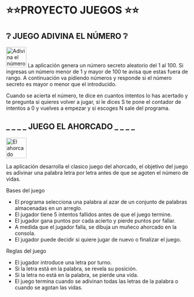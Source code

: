 # :star::star:PROYECTO JUEGOS :star::star:
## :grey_question: JUEGO ADIVINA EL NÚMERO :grey_question:

<p>
  <img alt="Adivina el número" src="https://cdn.pixabay.com/photo/2013/07/12/17/21/dice-152070_1280.png"  width="55px" 
  height="55px"> La aplicación genera un número secreto aleatorio del 1 al 100. Si ingresas un número menor de 1 y mayor de 100 te avisa que estas fuera de rango. A continuación va pidiendo números y responde si el número secreto es mayor o menor que el introducido.

Cuando se acierta el número, te dice en cuantos intentos lo has acertado y te pregunta si quieres volver a jugar, si le dices S te pone el contador de intentos a 0 y vuelves a empezar y si escoges N sale del programa.
</p>

##  _ _ _ _  JUEGO EL AHORCADO  _ _ _ _ 
<p>
<img alt="El ahorcado" src="https://cdn.pixabay.com/photo/2016/12/05/19/51/boy-1884786_1280.png"  width="55px" 
height="55px">

La aplicación desarrolla el clasico juego del ahorcado, el objetivo del juego es adivinar una palabra letra por letra antes de que se agoten el número de vidas.

Bases del juego
- El programa selecciona una palabra al azar de un conjunto de palabras almacenadas en un arreglo.
- El jugador tiene 5 intentos fallidos antes de que el juego termine.
- El jugador gana puntos por cada acierto y pierde puntos por fallar.
- A medida que el jugador falla, se dibuja un muñeco ahorcado en la consola.
- El jugador puede decidir si quiere jugar de nuevo o finalizar el juego.

Reglas del juego
- El jugador introduce una letra por turno.
- Si la letra está en la palabra, se revela su posición.
- Si la letra no está en la palabra, se pierde una vida.
- El juego termina cuando se adivinan todas las letras de la palabra o cuando se agotan las vidas.







